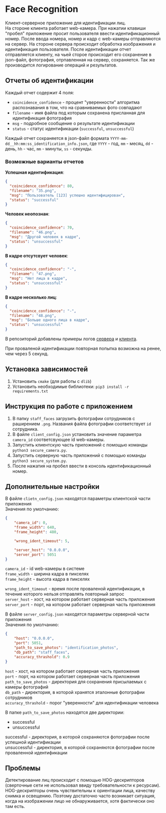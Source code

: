 # Face Recognition

Клиент-серверное приложение для идентификации лиц.<br>
На стороне клиента работает web-камера. При нажатии клавиши "пробел" приложение просит пользователя ввести идентификационный номер. После ввода номера, номер и кадр с web-камеры отправляются на сервер. На стороне сервера происходит обработка изображения и идентификация пользователя. После идентификации отчет отправляется клиенту, на чьей сторое происходит его сохранение в json-файл, фотография, отрпавленная на сервер, сохраняется. Так же производится логирование операций и результатов.

## Отчеты об идентификации

Каждый отчет содержит 4 поля:

- `coincidence_confidence` - процент "уверенности" алгоритма распознавания в том, что на сравниваемых фото совпадают
- `filename` - имя файла под которым сохранена присланная для идентификация фотография
- `msg` - подробное сообщение о результате идентификации
- `status` - статус идентификации (`successful`, `unsuccessful`)

Каждый отчет сохраняется в json-файл формата `YYYY-mm-dd__hh:mm:ss_identification_info.json`, где `YYYY` - год, `mm` - месяц, `dd` - день, `hh` - час, `mm` - минуты, `ss` - секунды.

### Возможные варианты отчетов

**Успешная идентификация**:

```json
{
  "coincidence_confidence": 80,
  "filename": "35.png",
  "msg": "Пользователь [123] успешно идентифицирован",
  "status": "successful"
}

```

**Человек неопознан**:

```json
{
  "coincidence_confidence": 70,
  "filename": "46.png",
  "msg": "Другой человек в кадре",
  "status": "unsuccessful"
}
```

**В кадре отсутсвует человек**:

```json
{
  "coincidence_confidence": "-",
  "filename": "47.png",
  "msg": "Нет лица в кадре",
  "status": "unsuccessful"
}
```

**В кадре несколько лиц**:

```json
{
  "coincidence_confidence": "-",
  "filename": "48.png",
  "msg": "Больше одного лица в кадре",
  "status": "unsuccessful"
}
```

В репозиторий добавлены примеры логов [сервера](https://github.com/tigrtolstoy/face_recognition/blob/master/server.log) и [клиента](https://github.com/tigrtolstoy/face_recognition/blob/master/client.log).

При проваленой идентификации повторная попытка возможна на ренее, чем через 5 секунд.

## Установка зависимостей

1. Установить `cmake` (для работы с `dlib`)
2. Установить необходимые библиотеки: `pip3 install -r requirements.txt`

## Инструкция по работе с приложением

1. В папку `staff_faces` загрузить фотографии сотрудников с раширением `.png`. Названия файла фотографии соответствует `id` сотрудника.
2. В файле `client_config.json` установить значение параметра `camera_id` соответсвующее id web-камеры.
3. Запустить клиентскую часть приложений с помощью команды `python3 secure_camera.py`.
4. Запустить серверную часть приложений с помощью команды `python3 secure_system.py`.
5. После нажатия на пробел ввести в консоль идентификационный номер.

## Дополнительные настройки

В файле `clietn_config.json` находятся параметры клиентской части приложения <br>
Значения по умолчанию:

```json
{
    "camera_id": 0,
    "frame_width": 640,
    "frame_height": 480,

    "wrong_ident_timeout": 5,

    "server_host": "0.0.0.0",
    "server_port": 5051
}
```

`camera_id` - id web-камеры в системе <br>
`frame_width` - ширина кадра в пикселях <br>
`frame_height` - высота кадра в пикселях <br>

`wrong_ident_timeout` - время после проваленой идентификации, в течение которого нельзя отправлять повторный запрос <br>
`server_host` - хост, на котором работает серверная часть приложения <br>
`server_port` - порт, на котором работает серверная часть приложения <br>

В файле `server_config.json` находятся параметры серверной части приложения <br>
Значения по умолчанию:

```json
{
    "host": "0.0.0.0",
    "port": 5051,
    "path_to_save_photos": "identification_photos",
    "db_path": "staff_faces",
    "accuracy_thrashold": 0.9
}
```

`host` - хост, на котором работает серверная часть приложения <br>
`port` - порт, на котором работает серверная часть приложения <br>
`path_to_save_photos` - директория для сохранения присылаемых с камеры фотографий <br>
`db_path` - директория, в которой хранятся эталонные фотографии сотрудников <br>
`accuracy_thrashold` - порог "уверенности" для идентификации человека <br>

В папке `path_to_save_photos` находятся две директории:

- successful
- unsuccessful

successful - директория, в которой сохраняются фотографии после успешной идентификации <br>
unsuccessful - директория, в которой сохраняются фотографии после проваленной идентификации <br>

## Проблемы

Детектирование лиц происходит с помощью HOG-дескрипторов (сверточные сети не использовал ввиду требовательности к ресурсам). HOG-дескрипторы очень чувствительны к ориентации лица, качеству снимка и освещению. Поэтому достаточно часто возникает ситуация, когда на изображении лицо не обнаруживается, хотя фактически оно там есть.